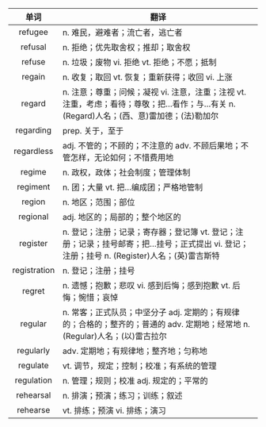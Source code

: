|单词|翻译  |
|:--:|--| 
|	refugee  		|		n. 难民，避难者；流亡者，逃亡者	|		
|	refusal  		|		n. 拒绝；优先取舍权；推却；取舍权	|		
|	refuse  		|		n. 垃圾；废物 vi. 拒绝 vt. 拒绝；不愿；抵制	|		
|	regain  		|		n. 收复；取回 vt. 恢复；重新获得；收回 vi. 上涨	|		
|	regard  		|		n. 注意；尊重；问候；凝视 vi. 注意，注重；注视 vt. 注重，考虑；看待；尊敬；把…看作；与…有关 n. (Regard)人名；(西、意)雷加德；(法)勒加尔	|		
|	regarding  		|		prep. 关于，至于	|		
|	regardless  		|		adj. 不管的；不顾的；不注意的 adv. 不顾后果地；不管怎样，无论如何；不惜费用地	|		
|	regime  		|		n. 政权，政体；社会制度；管理体制	|		
|	regiment  		|		n. 团；大量 vt. 把…编成团；严格地管制	|		
|	region  		|		n. 地区；范围；部位	|		
|	regional  		|		adj. 地区的；局部的；整个地区的	|		
|	register  		|		n. 登记；注册；记录；寄存器；登记簿 vt. 登记；注册；记录；挂号邮寄；把…挂号；正式提出 vi. 登记；注册；挂号 n. (Register)人名；(英)雷吉斯特	|		
|	registration  		|		n. 登记；注册；挂号	|		
|	regret  		|		n. 遗憾；抱歉；悲叹 vi. 感到后悔；感到抱歉 vt. 后悔；惋惜；哀悼	|		
|	regular  		|		n. 常客；正式队员；中坚分子 adj. 定期的；有规律的；合格的；整齐的；普通的 adv. 定期地；经常地 n. (Regular)人名；(以)雷古拉尔	|		
|	regularly  		|		adv. 定期地；有规律地；整齐地；匀称地	|		
|	regulate  		|		vt. 调节，规定；控制；校准；有系统的管理	|		
|	regulation  		|		n. 管理；规则；校准 adj. 规定的；平常的	|		
|	rehearsal  		|		n. 排演；预演；练习；训练；叙述	|		
|	rehearse  		|		vt. 排练；预演 vi. 排练；演习	|		

